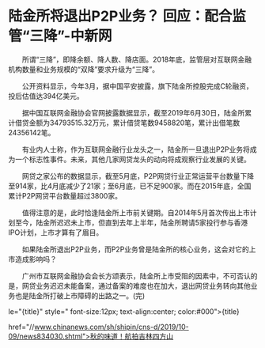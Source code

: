# 陆金所将退出P2P业务？ 回应：配合监管“三降”-中新网

　　所谓“三降”，即降余额、降人数、降店面。2018年底，监管层对互联网金融机构数量和业务规模的“双降”要求升级为“三降”。

　　公开资料显示，今年3月，据中国平安披露，旗下陆金所控股完成C轮融资，投后估值达394亿美元。

　　据中国互联网金融协会官网披露数据显示，截至2019年6月30日，陆金所累计借贷金额为34793515.32万元，累计借贷笔数9458820笔，累计出借笔数24356142笔。

　　有业内人士称，作为互联网金融行业龙头之一，陆金所一旦退出P2P业务将成为一个标志性事件。未来，其他几家网贷龙头的动向将成观察行业发展的关键。

　　网贷之家公布的数据显示，截至5月底，P2P网贷行业正常运营平台数量下降至914家，比4月底减少了21家；至6月底，已不足900家。而在2015年底，全国累计P2P网贷平台数量超过3800家。

　　值得注意的是，此时恰逢陆金所上市前关键期。自2014年5月首次传出上市计划至今，陆金所迟迟未上市，但直到去年上半年，陆金所聘请5家投行参与香港IPO计划，上市才算有了眉目。

　　如果陆金所退出P2P业务，而P2P业务曾是陆金所的核心业务，这会对它的上市造成影响吗？

　　广州市互联网金融协会会长方颂表示，陆金所上市受阻的因素中，不可否认的是，网贷业务迟迟未能备案，通过备案的难度也在加大，退出网贷业务转向其他业务也是陆金所打破上市障碍的出路之一。(完)

le="{title}" style=" font-size:12px; text-align:center; color:#000">{title}

href="//www.chinanews.com/sh/shipin/cns-d/2019/10-09/news834030.shtml">秋的味道！航拍吉林四方山
